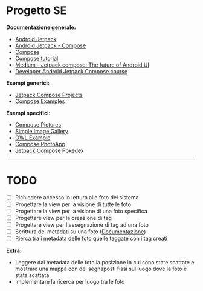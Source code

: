 # Progetto SE

**Documentazione generale:**

* <a href="https://developer.android.com/jetpack">Android Jetpack</a>
* <a href="https://developer.android.com/jetpack/compose/setup">Android Jetpack - Compose</a>
* <a href="https://developer.android.com/jetpack/androidx/releases/compose">Compose</a>
* <a href="https://developer.android.com/jetpack/compose/tutorial">Compose tutorial</a>
* <a href="https://medium.com/mobile-app-development-publication/jetpack-compose-the-future-of-android-ui-e021dc3739e9">Medium - Jetpack compose: The future of Android UI</a>
* <a href="https://developer.android.com/courses/pathways/compose">Developer Android Jetpack Compose course</a>

**Esempi generici:**
* <a href="https://foso.github.io/Jetpack-Compose-Playground/compose_projects/">Jetpack Compose Projects</a>
* <a href="https://github.com/MoIbrahim15/AndroidComposeSamples">Compose Examples</a>

**Esempi specifici:**
* <a href="https://github.com/hi-manshu/ComposePictures">Compose Pictures</a>
* <a href="https://github.com/shakil807g/SimpleImageGallery">Simple Image Gallery</a>
* <a href="https://github.com/android/compose-samples/blob/main/Owl">OWL Example</a>
* <a href="https://github.com/andkulikov/compose-photoapp">Compose PhotoApp</a>
* <a href="https://github.com/zsoltk/compose-pokedex">Jetpack Compose Pokedex</a>

____

# TODO
 * [ ] Richiedere accesso in lettura alle foto del sistema
 * [ ] Progettare la view per la visione di tutte le foto
 * [ ] Progettare la view per la visione di una foto specifica
 * [ ] Progettare view per la creazione di tag
 * [ ] Progettare view per l'assegnazione di tag ad una foto
 * [ ] Scrittura dei metadati su una foto (<a href="https://developer.android.com/reference/android/media/ExifInterface.html">Documentazione</a>)
 * [ ] Rierca tra i metadata delle foto quelle taggate con i tag creati
 
 **Extra:**
- Leggere dai metadata delle foto la posizione in cui sono state scattate e mostrare una mappa con dei segnaposti fissi sul luogo dove la foto è stata scattata
- Implementare la ricerca per luogo tra le foto

